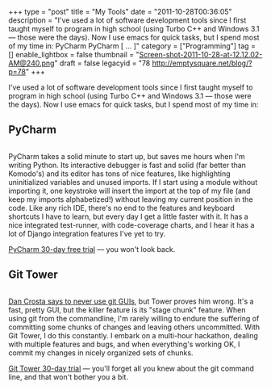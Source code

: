 +++
type = "post"
title = "My Tools"
date = "2011-10-28T00:36:05"
description = "I've used a lot of software development tools since I first taught myself to program in high school (using Turbo C++ and Windows 3.1 &#8212; those were the days). Now I use emacs for quick tasks, but I spend most of my time in: PyCharm PyCharm [ ... ]"
category = ["Programming"]
tag = []
enable_lightbox = false
thumbnail = "Screen-shot-2011-10-28-at-12.12.02-AM@240.png"
draft = false
legacyid = "78 http://emptysquare.net/blog/?p=78"
+++

<p>I've used a lot of software development tools since I first taught
myself to program in high school (using Turbo C++ and Windows 3.1 —
those were the days). Now I use emacs for quick tasks, but I spend most
of my time in:</p>
<h2 id="pycharm">PyCharm</h2>
<p><img style="display:block; margin-left:auto; margin-right:auto;" src="Screen-shot-2011-10-28-at-12.12.23-AM.png" title="" /></p>
<p>PyCharm takes a solid minute to start up, but saves me hours when I'm
writing Python. Its interactive debugger is fast and solid (far better
than Komodo's) and its editor has tons of nice features, like
highlighting uninitialized variables and unused imports. If I start
using a module without importing it, one keystroke will insert the
import at the top of my file (and keep my imports alphabetized!) without
leaving my current position in the code. Like any rich IDE, there's no
end to the features and keyboard shortcuts I have to learn, but every
day I get a little faster with it. It has a nice integrated test-runner,
with code-coverage charts, and I hear it has a lot of Django integration
features I've yet to try.</p>
<p><a href="http://www.jetbrains.com/pycharm/" title="PyCharm">PyCharm 30-day free trial</a>
— you won't look back.</p>
<h2 id="git-tower">Git Tower</h2>
<p><img style="display:block; margin-left:auto; margin-right:auto;" src="Screen-shot-2011-10-28-at-12.12.02-AM.png" title="" /></p>
<p><a href="http://late.am/post/2011/09/27/never-use-source-control-guis" title="Never Use Source Control GUIs">Dan Crosta says to never use git
GUIs</a>,
but Tower proves him wrong. It's a fast, pretty GUI, but the killer
feature is its "stage chunk" feature. When using git from the
commandline, I'm rarely willing to endure the suffering of committing
some chunks of changes and leaving others uncommitted. With Git Tower, I
do this constantly. I embark on a multi-hour hackathon, dealing with
multiple features and bugs, and when everything's working OK, I commit
my changes in nicely organized sets of chunks.</p>
<p><a href="http://www.git-tower.com/">Git Tower 30-day trial</a> — you'll forget all
you knew about the git command line, and that won't bother you a bit.</p>
